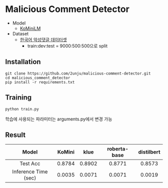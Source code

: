 # Malicious Comment Detector
- Model
    - [KoMiniLM](https://github.com/KLUE-benchmark/KLUE](https://github.com/BM-K/KoMiniLM))
- Dataset
    - [한국어 악성댓글 데이터셋](https://github.com/ZIZUN/korean-malicious-comments-dataset)
      - train:dev:test = 9000:500:500으로 split
      
## Installation
```shell
git clone https://github.com/2unju/malicious-comment-detector.git
cd malicious_comment_detector
pip install -r requirements.txt
```

## Training
```shell
python train.py
```

학습에 사용되는 파라미터는 arguments.py에서 변경 가능

## Result
|Model|KoMini|klue|roberta-base|distilbert|  
|:---:|:---:|:---:|:---:|:---:|
|Test Acc|0.8784|0.8902|0.8771|0.8573|
|Inference Time (sec)|0.0035|0.0071|0.0071|0.0019|
